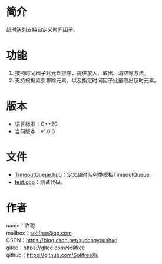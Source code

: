 ﻿# 简介
超时队列支持自定义时间因子。

# 功能
1. 按照时间因子对元素排序，提供放入、取出、清空等方法。  
2. 支持根据索引移除元素，以及指定时间因子批量取出超时元素。

# 版本
* 语言标准：C++20
* 当前版本：v1.0.0

# 文件
* [TimeoutQueue.hpp](src/TimeoutQueue.hpp)：定义超时队列类模板TimeoutQueue。
* [test.cpp](test/test.cpp)：测试代码。

# 作者
name：许聪  
mailbox：solifree@qq.com  
CSDN：https://blog.csdn.net/xucongyoushan  
gitee：https://gitee.com/solifree  
github：https://github.com/SolifreeXu
